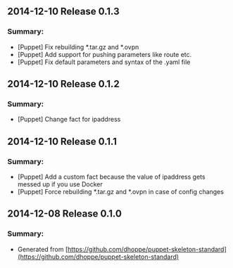 ## 2014-12-10 Release 0.1.3
### Summary:
- [Puppet] Fix rebuilding *.tar.gz and *.ovpn
- [Puppet] Add support for pushing parameters like route etc.
- [Puppet] Fix default parameters and syntax of the .yaml file

## 2014-12-10 Release 0.1.2
### Summary:
- [Puppet] Change fact for ipaddress

## 2014-12-10 Release 0.1.1
### Summary:
- [Puppet] Add a custom fact because the value of ipaddress gets messed up if you use Docker
- [Puppet] Force rebuilding *.tar.gz and *.ovpn in case of config changes

## 2014-12-08 Release 0.1.0
### Summary:
- Generated from [https://github.com/dhoppe/puppet-skeleton-standard](https://github.com/dhoppe/puppet-skeleton-standard)
